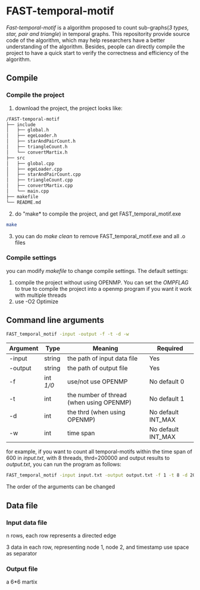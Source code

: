 # FAST-temporal-motif
*Fast-temporal-motif* is a algorithm proposed to count sub-graphs(*3 types, star, pair and triangle*) in temporal graphs. This repositority provide source code of the algorithm, which may help researchers have a better understanding of the algorithm. Besides, people can directly compile the project to have a quick start to verify the correctness and efficiency of the algorithm.

## Compile
### Compile the project
1. download the project, the project looks like:
```bash
/FAST-temporal-motif
├── include
│   ├── global.h
│   ├── egeLoader.h
│   ├── starAndPairCount.h
│   ├── triangleCount.h
│   └── convertMartix.h
├── src
│   ├── global.cpp
│   ├── egeLoader.cpp
│   ├── starAndPairCount.cpp
│   ├── triangleCount.cpp
│   ├── convertMartix.cpp
│   └── main.cpp
├── makefile
└── README.md
```
2. do "make* to compile the project, and get FAST_temporal_motif.exe
```bash
make
```
3. you can do *make clean* to remove FAST_temporal_motif.exe and all .o files
### Compile settings
you can modify *makefile* to change compile settings. The default settings:
1. compile the project without using OPENMP. You can set the *OMPFLAG* to true to compile the project into a openmp program if you want it work with multiple threads
2. use -O2 Optimize

## Command line arguments
```bash
FAST_temporal_motif -input -output -f -t -d -w
```
| Argument | Type      | Meaning                                                           | Required                   |
|----------- |----------|--------------------------------------------------|----------------------|
| -input       | string     | the path of input data file                                 | Yes                            |
| -output    | string      | the path of output file                                      | Yes                            |
| -f              | int *1/0* | use/not use OPENMP                                       | No default 0             |
| -t              | int           | the number of thread (when using OPENMP) |  No default 1              |
| -d             | int          | the thrd (when using OPENMP)                        | No default INT_MAX |
| -w            | int           | time span                                                          | No default INT_MAX |

for example, if you want to count all temporal-motifs within the time span of 600 in *input.txt*, with 8 threads, thrd=200000 and output results to *output.txt*, you can run the program as follows:
```bash
FAST_temporal_motif -input input.txt -output output.txt -f 1 -t 8 -d 200000 -w 600
```
The order of the arguments can be changed

## Data file
### Input data file
n rows, each row represents a directed edge

3 data in each row, representing node 1, node 2, and timestamp
use space as separator
### Output file
a 6*6 martix
